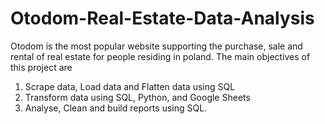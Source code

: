 # Otodom-Real-Estate-Data-Analysis
Otodom is the most popular website supporting the purchase, sale and rental of real estate for people residing in poland. The main objectives of this project are 
1. Scrape data, Load data and Flatten data using SQL
2. Transform data using SQL, Python, and Google Sheets
3. Analyse, Clean and build reports using SQL.

